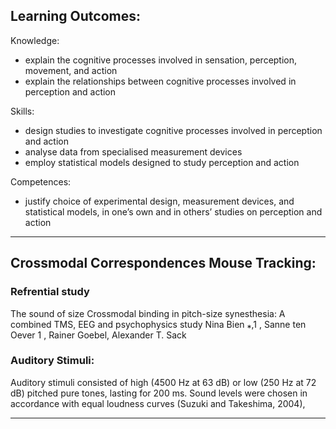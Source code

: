 ## Learning Outcomes:
Knowledge: 
* explain the cognitive processes involved in sensation, perception, movement, and action 
* explain the relationships between cognitive processes involved in perception and action 

Skills:
* design studies to investigate cognitive processes involved in perception and action 
* analyse data from specialised measurement devices 
* employ statistical models designed to study perception and action
   
Competences:
* justify choice of experimental design, measurement devices, and statistical models, in one’s own and in others’ studies on perception and action
___

## Crossmodal Correspondences Mouse Tracking:



### Refrential study
The sound of size Crossmodal binding in pitch-size synesthesia: A combined TMS, EEG and psychophysics study Nina Bien ⁎,1 , Sanne ten Oever 1 , Rainer Goebel, Alexander T. Sack


### Auditory Stimuli:
Auditory stimuli consisted of high (4500 Hz at 63 dB) or low (250 Hz at 72 dB) pitched pure tones, lasting for 200 ms. Sound levels were chosen in accordance with equal loudness curves (Suzuki and Takeshima, 2004),




____
